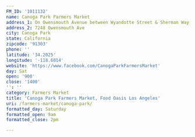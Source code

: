 ```yaml
---
FM_ID: '1011132'
name: Canoga Park Farmers Market
address_1: On Owensmouth Avenue between Wyandotte Street & Sherman Way
address_2: 7248 Owensmouth Ave
city: Canoga Park
state: California
zipcode: '91303'
phone: ''
latitude: '34.2025'
longitude: '-118.6014'
website: 'https://www.facebook.com/CanogaParkFarmersMarket'
day: Sat
open: '900'
close: '1400'
'': ''
category: Farmers Market
title: 'Canoga Park Farmers Market, Food Oasis Los Angeles'
uri: /farmers-market/canoga-park/
formatted_day: Saturday
formatted_open: 9am
formatted_close: 2pm

---
```

